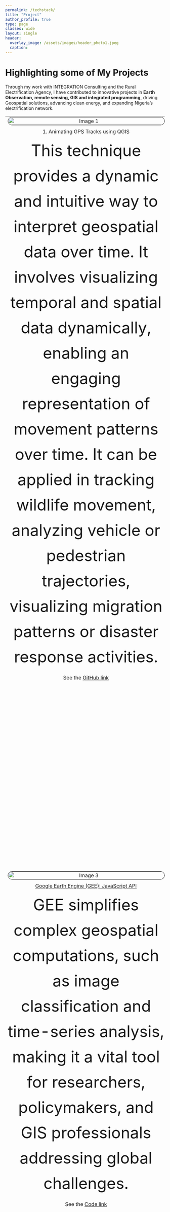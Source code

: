 ```yaml
---
permalink: /techstack/
title: "Project"
author_profile: true
type: page
classes: wide
layout: single
header:
  overlay_image: /assets/images/header_photo1.jpeg
  caption:
---
```

# Highlighting some of My Projects
Through my work with INTEGRATION Consulting and the Rural Electrification Agency, I have contributed to innovative projects in **Earth Observation, remote sensing, GIS and integrated programming,** driving Geospatial solutions, advancing clean energy, and expanding Nigeria’s electrification network.
<head>
  <meta charset="UTF-8">
  <meta name="viewport" content="width=device-width, initial-scale=1.0">
  <title>Table with Read More/Less</title>
   <style>
    table {
      width: 100%;
      border-spacing: 10px;
    }
    .td-align {
      vertical-align: top;
      text-align: center;
      max-width: 500px;
      height: auto;
    }
    img {
      width: 100%;
      max-width: 500px;
      max-height: 300px;
      border-radius: 15px;
      border: 1px solid #000000;
      margin-bottom: 10px;
    }
    a {
      margin-bottom: 10px;
    }
    .hidden-content {
      display: none;
    }
     /* Paragraph text styling */
    .toggle-paragraph {
      font-size: 50px; /* Set the desired font size here */
      line-height: 1.6; /* Optional: Adjust line height for better readability */
      margin: 10px 0;
    }
    .toggle-button {
      cursor: pointer;
      text-decoration: underline;
    }

    /* Responsive Design */
    @media screen and (max-width: 768px) {
      table {
        display: block;
      }
      tr {
        display: block;
        margin-bottom: 20px;
      }
      td {
        display: block;
        width: 100%;
      }
    }

  </style>
</head>

<body>
<table>  
<tr>  
<td class="td-align"><img src="/assets/images/bikeTrack.gif" alt="Image 1"/><br/>
      <label><bold>1. Animating GPS Tracks using QGIS</bold></label><br/>
      <div class="paragraph-wrapper">
      <p class="toggle-paragraph">This technique provides a dynamic and intuitive way to interpret geospatial data over time. It involves visualizing temporal and spatial data dynamically, enabling an engaging representation of movement patterns over time. It can be applied in tracking wildlife movement, analyzing vehicle or pedestrian trajectories, visualizing migration patterns or disaster response activities.</p>
      <p> See the <a href="https://github.com/martinsbuchi2/GPS-tracking-with-QGIS.git"> GitHub link</a>
      </p></div>
</td>  
<td class="td-align"><img src="/assets/images/Imgur.gif" alt="Image 2"/><br/>
      <label><strong>1. Python API for Earth Engine: Geemap and Leafmap</strong></label><br/>
      <div class="paragraph-wrapper">
      <p class="toggle-paragraph">Geemap and Leafmap are Python libraries for geospatial data visualization. Geemap focuses on Google Earth Engine integration for analyzing satellite imagery, while Leafmap specializes in creating interactive maps with tools like Folium and Kepler.gl. Both simplify geospatial analysis and visualization.</p>
      <p> See the <a href="https://colab.research.google.com/github/opengeos/leafmap/blob/master/docs/notebooks/79_timeseries.ipynb"> Code link</a></p></div>
</td> 
</tr>


<tr>
<td class="td-align"><img src="/assets/images/earth_engine.gif" alt="Image 3"/><br/>
      <a href="https://example.com/link1">Google Earth Engine (GEE): JavaScript API</a><br/>
       <div class="paragraph-wrapper">
      <p class="toggle-paragraph">GEE simplifies complex geospatial computations, such as image classification and time-series analysis, making it a vital tool for researchers, policymakers, and GIS professionals addressing global challenges.</p>
      <p> See the <a href="https://code.earthengine.google.com/9442a8279cdde14de863805b5368ddd0"> Code link</a>
      </p></div>
</td>   
<td class="td-align"><img src="/assets/images/atlas.gif" alt="Image 4"/><br/>
      <a href="https://www.linkedin.com/posts/martinsugwu_gis-remotesensing-googleearthengine-activity-7240309234624548865-lfJ9?utm_source=share&utm_medium=member_desktop">Automating Map Design and Presentation Using Python Script, QGIS Atlas and Expressions</a><br/>
       <div class="paragraph-wrapper">
      <p class="toggle-paragraph">QGIS Atlas is a powerful tool for automating the creation of map series by generating multiple maps based on data from a single layout template. Combined with QGIS expressions, it enables dynamic customization of map elements, such as labels, symbology, and annotations, tailored to each feature in the dataset. This automation streamlines repetitive mapping tasks, ensures consistency, and enhances efficiency in producing professional-quality maps, making it ideal for large-scale projects like site selection, land-use planning, and reporting.</p>
      <p> See the <a href="https://github.com/martinsbuchi2/QGIS-Atlas.git"> GitHub link</a>
      </p></div>
</td>  
</tr>

<tr> 
<td class="td-align"><img src="/assets/images/geonode.png" alt="Image 5"/><br/>
      <a href="https://github.com/martinsbuchi2/SDI-with-geonode.git">Spatial Data Infrastructure with GeoNode, Geoserver, GeoDjango and Docker</a><br/>
       <div class="paragraph-wrapper">
      <p class="toggle-paragraph">Spatial Data Infrastructure (SDI) involves creating a framework for managing, sharing, and accessing geospatial data efficiently. GeoNode/GeoServer for geospatial data management, Docker for efficient deployment, and GeoDjango for custom spatial applications.</p>
      <p> See the <a href="https://github.com/martinsbuchi2/SDI-with-geonode.git"> GitHub link</a>
      </p></div>
</td>  
<td class="td-align"><img src="/assets/images/dashboard.png" alt="Image 6"/><br/>
      <a href="https://github.com/martinsbuchi2/Dashboard-with-ArcGIS.git">Applying ArcGIS Dashboard: REA Project Distribution</a><br/>
       <div class="paragraph-wrapper">
      <p class="toggle-paragraph">These visualizations provide insights into energy project distributions, grid extension coverage, and areas requiring intervention. Custom symbology, labeling, and spatial analytics allow stakeholders to identify patterns and prioritize efforts effectively, ensuring that unserved and underserved communities benefit from targeted energy access initiatives.</p>
      <p> See the <a href="https://github.com/martinsbuchi2/Dashboard-with-ArcGIS.git"> GitHub link</a>
      </p></div>
</td>  
</tr>

<tr> 
<td class="td-align"><img src="/assets/images/geemapPro2.jpg" alt="Image 5"/><br/>
      <a href="https://github.com/martinsbuchi2/Data_Engine_with_ArcGIS.git">Spatial Data Analysis: Data Engineering and Visualization</a><br/>
       <div class="paragraph-wrapper">
      <p class="toggle-paragraph">Spatial Data Analysis combines data engineering and visualization to transform raw geospatial data into actionable insights. It uses techniques like geocoding and spatial clustering for analysis, while tools like heatmaps and 3D mapping make complex patterns clear, enabling informed decisions for challenges like urban planning and renewable energy deployment.</p>
      <p> See the <a href="https://github.com/martinsbuchi2/Data_Engine_with_ArcGIS.git"> GitHub link</a>
      </p></div>
</td>  
<td class="td-align"><img src="/assets/images/dashboard.png" alt="Image 6"/><br/>
      <a href="https://github.com/martinsbuchi2/Data_Engine_with_ArcGIS.git">Applying ArcGIS Dashboard: REA Project Distribution</a><br/>
       <div class="paragraph-wrapper">
      <p class="toggle-paragraph">These visualizations provide insights into energy project distributions, grid extension coverage, and areas requiring intervention. Custom symbology, labeling, and spatial analytics allow stakeholders to identify patterns and prioritize efforts effectively, ensuring that unserved and underserved communities benefit from targeted energy access initiatives.</p>
      <p> See the <a href="https://github.com/martinsbuchi2/Data_Engine_with_ArcGIS.git"> GitHub link</a>
      </p></div>
</td>  
</tr>

<tr> 
<td class="td-align"><img src="/assets/images/se4all.png" alt="Image 5"/><br/>
      <a href="https://nigeriase4all.gov.ng/">Central Database Mangement System (CDMS): Nigeria SEALL Webmap</a><br/>
       <div class="paragraph-wrapper">
      <p class="toggle-paragraph">My involvement at INTEGRATION Consulting as a Geodata Analyst, enabled me to contribute this project under the Nigeria Energy Support Program (co-funded by the EU and German BMZ, implemented by GIZ). In this role, I managed a nationwide data pipeline and played a key part in developing the Nigeria SE4ALL web map, visualizing over 1M points of interest (POIs).</p>
      </div>
</td>  
<td class="td-align"><img src="/assets/images/LAI_StockSnap_OOP3TR13DA.jpg" alt="Image 6"/><br/>
      <a href="https://rea.gov.ng/rea-impact-report-3-year-impact-snapshot/">Professional Experience and Key Achievements in EO and Geospatial Technologies: REA in Summary</a><br/>
       <div class="paragraph-wrapper">
      <p class="toggle-paragraph">Since joining the REA as a Technical Assistant to the office of Executive Director on Geospatial Analysis, My work has enbled the Agency to successfully implement 160+ MW of clean energy, extending the national grid by over 5,00km.
      <p> See <a href="(https://drive.google.com/file/d/1qLpKCO9touJwhKbNQxx0MdGmObRhNmp5/view?usp=sharing">My Last 6 Months Appraisal </a> duly assessed and signed by the Executive Director</p>
      </p></div>
</td>  
</tr> 

</table>
 <script>
    document.addEventListener("DOMContentLoaded", () => {
      const paragraphs = document.querySelectorAll(".toggle-paragraph");
      paragraphs.forEach(paragraph => {
        const words = paragraph.textContent.split(" ");
        if (words.length > 15) {
          const visibleContent = words.slice(0, 15).join(" ");
          const hiddenContent = words.slice(15).join(" ");
          paragraph.innerHTML = `
            ${visibleContent}
            <span class="hidden-content">${hiddenContent}</span>
            <span class="toggle-button" onclick="toggleContent(this)">Read More</span>
          `;
        }
      });
    });

    function toggleContent(button) {
      const hiddenContent = button.previousElementSibling;
      if (hiddenContent.style.display === "none") {
        hiddenContent.style.display = "inline";
        button.textContent = "Read Less";
      } else {
        hiddenContent.style.display = "none";
        button.textContent = "Read More";
      }
    }

  </script>
</body>



# My Tech Stack

#### Python

In my role, my Python tech stack includes GeoPandas, Shapely, Rasterio, and GDAL for spatial data processing, along with Scikit-Learn and TensorFlow for predictive analytics. Tools like VS Code (Interactive Window), Jupyter Notebook and Anaconda aid in experimentation, while SQLAlchemy manages spatial databases. With Matplotlib and Folium for visualizations, I deliver clear, actionable insights for the energy sector and beyond. <br />

- I can help you get started with Python, check [My Python Learning Journey](https://github.com/martinsbuchi2/alx_python.git)


#### JavaScript

As for JavaScript, I focuse on web-based geospatial visualization and data interaction; Leaflet and Mapbox GL for interactive mapping, D3.js for complex data visualizations, and Turf.js for spatial analysis directly in the browser. For front-end frameworks, React pairs well with these libraries to create dynamic, user-friendly interfaces for data insights. Additionally, Node.js supports backend processing for data handling and API integration, while libraries like Axios streamline data fetching. This tech stack enables me to deliver accessible, interactive geospatial solutions that communicate complex spatial data and tools effectively for relevant stakeholders.

- To get started with JavaScript, check [My JavaScript Learning Journey](https://github.com/martinsbuchi2/alx_python.git)


#### AI Career Essentials >

AI-driven approach streamlines processes, improves operational efficiency, and ensures optimized workplace performance through actionable intelligence. other than leveraging Python libraries for automations and building machine learning models, tools like NLP models (using libraries like spaCy or Hugging Face) help automate text-based data analysis for report generation and communication.

- The [ALX Africa's AI Career Essential course](https://www.alxafrica.com/) will provide you the needed headstart. You can also check [my personalized AI toolkit](https://drive.google.com/drive/folders/1n8UV7ESiWZgYAHxdPKmQwPbATqPL_pQv?usp=drive_link).


